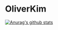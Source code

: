 # OliverKim

[![Anurag's github stats](https://github-readme-stats.vercel.app/api?username={username}&show_icons=true&theme={theme})](https://github.com/{Oliverkim}/github-readme-stats)
